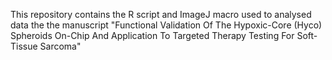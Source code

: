 This repository contains the R script and ImageJ macro used to analysed data the the manuscript 
"Functional Validation Of The Hypoxic-Core (Hyco) Spheroids On-Chip And Application To Targeted Therapy Testing For Soft-Tissue Sarcoma"

